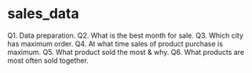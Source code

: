 # sales_data

Q1. Data preparation.
Q2. What is the best month for sale.
Q3. Which city has maximum order.
Q4. At what time sales of product purchase is maximum.
Q5. What product sold the most & why.
Q6. What products are most often sold together.
